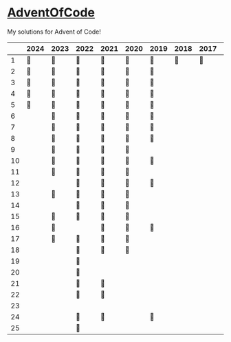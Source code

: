 # <a href="https://adventofcode.com/">AdventOfCode</a>

My solutions for Advent of Code!

|    | 2024 | 2023 | 2022 | 2021 | 2020 | 2019 | 2018 | 2017 | 2016 | 2015 
|----|------|------|------|------|------|------|------|------|------|------
| 1  |  🥇  |  🥇  |  🥇  |  🥇  |  🥇  |  🥇  |  🥈  |  🥈  |  🥇  |  🥇  
| 2  |  🥇  |  🥇  |  🥇  |  🥇  |  🥇  |  🥇  |      |      |      |  🥇  
| 3  |  🥇  |  🥇  |  🥇  |  🥇  |  🥇  |  🥇  |      |      |      |  🥇  
| 4  |  🥇  |  🥇  |  🥇  |  🥇  |  🥇  |  🥇  |      |      |      |  🥇  
| 5  |  🥇  |  🥇  |  🥇  |  🥇  |  🥇  |  🥇  |      |      |      |  🥇  
| 6  |      |  🥇  |  🥇  |  🥇  |  🥇  |  🥈  |      |      |      |  🥇  
| 7  |      |  🥇  |  🥇  |  🥇  |  🥇  |  🥈  |      |      |      |      
| 8  |      |  🥇  |  🥇  |  🥇  |  🥇  |  🥇  |      |      |      |      
| 9  |      |  🥇  |  🥇  |  🥇  |  🥇  |      |      |      |      |      
| 10 |      |  🥇  |  🥇  |  🥇  |  🥇  |  🥇  |      |      |      |      
| 11 |      |  🥇  |  🥇  |  🥇  |  🥇  |      |      |      |      |      
| 12 |      |      |  🥇  |  🥇  |  🥇  |  🥈  |      |      |      |      
| 13 |      |  🥈  |  🥇  |  🥇  |  🥇  |      |      |      |      |      
| 14 |      |      |  🥇  |  🥇  |  🥈  |      |      |      |      |      
| 15 |      |  🥇  |  🥇  |  🥇  |  🥈  |      |      |      |      |      
| 16 |      |  🥇  |      |  🥇  |  🥈  |  🥈  |      |      |      |      
| 17 |      |  🥇  |  🥈  |  🥇  |  🥇  |      |      |      |      |      
| 18 |      |      |  🥇  |  🥇  |  🥇  |      |      |      |      |      
| 19 |      |      |  🥇  |      |      |      |      |      |      |      
| 20 |      |      |  🥇  |      |      |      |      |      |      |      
| 21 |      |      |  🥇  |  🥇  |      |      |      |      |      |      
| 22 |      |      |  🥈  |  🥇  |      |      |      |      |      |      
| 23 |      |      |      |      |      |      |      |      |      |      
| 24 |      |      |  🥇  |  🥈  |      |  🥈  |      |      |      |      
| 25 |      |      |  🥈  |      |      |      |      |      |      |      